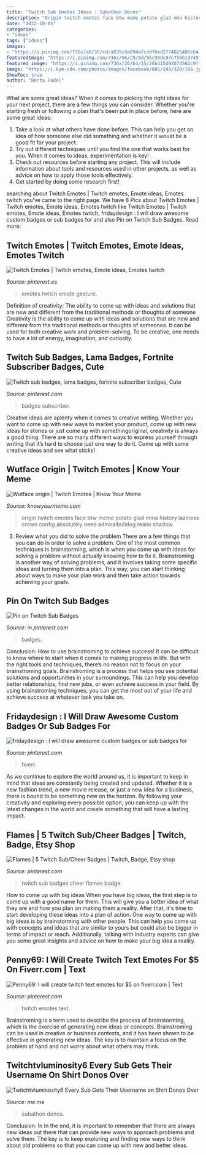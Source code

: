 ```yaml
---
title: "Twitch Sub Emotes Ideas : Subathon Donos"
description: "Origin twitch emotes face btw meme potato glad mma history laziness crown config absolutely need admiralbulldog realm shadow"
date: "2022-10-05"
categories:
- "ideas"
tags: ["ideas"]
images:
- "https://i.pinimg.com/736x/a8/35/cd/a835cda894bfcddfbed2774025485e64.jpg"
featuredImage: "https://i.pinimg.com/736x/56/c9/8d/56c98dc87c758b137497d3431dda26e3.jpg"
featured_image: "https://i.pinimg.com/736x/26/b4/15/26b415d9207d562c9ffa343a62d233ce.jpg"
image: "https://i.kym-cdn.com/photos/images/facebook/001/248/320/186.jpg_large"
ShowToc: true
author: "Berta Fadel"
---
```



What are some great ideas?
When it comes to picking the right ideas for your next project, there are a few things you can consider. Whether you're starting fresh or following a plan that's been put in place before, here are some great ideas:
1. Take a look at what others have done before. This can help you get an idea of how someone else did something and whether it would be a good fit for your project. 
2. Try out different techniques until you find the one that works best for you. When it comes to ideas, experimentation is key! 
3. Check out resources before starting any project. This will include information about tools and resources used in other projects, as well as advice on how to apply those tools effectively. 
4. Get started by doing some research first!

	

		
searching about Twitch Emotes | Twitch emotes, Emote ideas, Emotes twitch you've came to the right page. We have 8 Pics about Twitch Emotes | Twitch emotes, Emote ideas, Emotes twitch like Twitch Emotes | Twitch emotes, Emote ideas, Emotes twitch, fridaydesign : I will draw awesome custom badges or sub badges for and also Pin on Twitch Sub Badges. Read more:
		
    
## Twitch Emotes | Twitch Emotes, Emote Ideas, Emotes Twitch

<img loading=lazy src="https://i.pinimg.com/736x/56/c9/8d/56c98dc87c758b137497d3431dda26e3.jpg" onerror="this.onerror=null;this.src='https://tse2.mm.bing.net/th?id=OIP.AEeG-bx7rFWLzub3gbosCgHaFj&amp;pid=15.1';" alt="Twitch Emotes | Twitch emotes, Emote ideas, Emotes twitch">

_Source: pinterest.es_

>emotes twitch emote gesture. 

	

Definition of creativity: The ability to come up with ideas and solutions that are new and different from the traditional methods or thoughts of someone
Creativity is the ability to come up with ideas and solutions that are new and different from the traditional methods or thoughts of someones. It can be used for both creative work and problem-solving. To be creative, one needs to have a lot of energy, imagination, and curiosity.

    
## Twitch Sub Badges, Lama Badges, Fortnite Subscriber Badges, Cute

<img loading=lazy src="https://i.pinimg.com/736x/a8/35/cd/a835cda894bfcddfbed2774025485e64.jpg" onerror="this.onerror=null;this.src='https://tse2.mm.bing.net/th?id=OIP.h0h3C1yx08idaCBcFKFTbAHaHa&amp;pid=15.1';" alt="Twitch sub badges, lama badges, fortnite subscriber badges, Cute">

_Source: pinterest.com_

>badges subscriber. 

	

Creative ideas are aplenty when it comes to creative writing. Whether you want to come up with new ways to market your product, come up with new ideas for stories or just come up with somethingoriginal, creativity is always a good thing. There are so many different ways to express yourself through writing that it’s hard to choose just one way to do it. Come up with some creative ideas and see what sticks!

    
## Wutface Origin | Twitch Emotes | Know Your Meme

<img loading=lazy src="https://i.kym-cdn.com/photos/images/facebook/001/248/320/186.jpg_large" onerror="this.onerror=null;this.src='https://tse1.mm.bing.net/th?id=OIP.5yyWuAKFRlxCfe3KpQaE3wHaDt&amp;pid=15.1';" alt="Wutface origin | Twitch Emotes | Know Your Meme">

_Source: knowyourmeme.com_

>origin twitch emotes face btw meme potato glad mma history laziness crown config absolutely need admiralbulldog realm shadow. 

	

3. Review what you did to solve the problem
There are a few things that you can do in order to solve a problem. One of the most common techniques is brainstorming, which is when you come up with ideas for solving a problem without actually knowing how to fix it. Brainstroming is another way of solving problems, and it involves taking some specific ideas and turning them into a plan. This way, you can start thinking about ways to make your plan work and then take action towards achieving your goals.

    
## Pin On Twitch Sub Badges

<img loading=lazy src="https://i.pinimg.com/736x/26/b4/15/26b415d9207d562c9ffa343a62d233ce.jpg" onerror="this.onerror=null;this.src='https://tse2.mm.bing.net/th?id=OIP.4gRkm4J9LTuOgy47jkNl4QHaER&amp;pid=15.1';" alt="Pin on Twitch Sub Badges">

_Source: in.pinterest.com_

>badges. 

	

Conclusion: How to use brainstroming to achieve success!
It can be difficult to know where to start when it comes to making progress in life. But with the right tools and techniques, there’s no reason not to focus on your brainstroming goals. Brainstroming is a process that helps you see potential solutions and opportunities in your surroundings. This can help you develop better relationships, find new jobs, or even achieve success in your field. By using brainstroming techniques, you can get the most out of your life and achieve success at whatever task you take on.

    
## Fridaydesign : I Will Draw Awesome Custom Badges Or Sub Badges For

<img loading=lazy src="https://i.pinimg.com/736x/49/22/81/4922819e587df72cc76a353b79a2e788.jpg" onerror="this.onerror=null;this.src='https://tse4.mm.bing.net/th?id=OIP.aHOSisM968XJN2v8mOhMTAHaER&amp;pid=15.1';" alt="fridaydesign : I will draw awesome custom badges or sub badges for">

_Source: pinterest.com_

>fiverr. 

	

As we continue to explore the world around us, it is important to keep in mind that ideas are constantly being created and updated. Whether it is a new fashion trend, a new movie release, or just a new idea for a business, there is bound to be something new on the horizon. By following your creativity and exploring every possible option, you can keep up with the latest changes in the world and create something that will have a lasting impact.

    
## Flames | 5 Twitch Sub/Cheer Badges | Twitch, Badge, Etsy Shop

<img loading=lazy src="https://i.pinimg.com/originals/ae/96/2e/ae962e82520bb12b05a5ebbc4f21eddd.jpg" onerror="this.onerror=null;this.src='https://tse2.mm.bing.net/th?id=OIP.1p30zbyHuO9tKZoxuY7KrQHaF7&amp;pid=15.1';" alt="Flames | 5 Twitch Sub/Cheer Badges | Twitch, Badge, Etsy shop">

_Source: pinterest.com_

>twitch sub badges cheer flames badge. 

	

How to come up with big ideas
When you have big ideas, the first step is to come up with a good name for them. This will give you a better idea of what they are and how you plan on making them a reality. After that, it's time to start developing these ideas into a plan of action.
One way to come up with big ideas is by brainstorming with other people. This can help you come up with concepts and ideas that are similar to yours but could also be bigger in terms of impact or reach. Additionally, talking with industry experts can give you some great insights and advice on how to make your big idea a reality.

    
## Penny69: I Will Create Twitch Text Emotes For $5 On Fiverr.com | Text

<img loading=lazy src="https://i.pinimg.com/736x/24/57/48/245748b4930754cb645f1376900b072b.jpg" onerror="this.onerror=null;this.src='https://tse1.mm.bing.net/th?id=OIP.cOwTxv-UPZJs6flX3I--BAHaE_&amp;pid=15.1';" alt="Penny69: I will create twitch text emotes for $5 on fiverr.com | Text">

_Source: pinterest.com_

>twitch emotes text. 

	

Brainstroming is a term used to describe the process of brainstorming, which is the exercise of generating new ideas or concepts. Brainstroming can be used in creative or business contexts, and it has been shown to be effective in generating new ideas. The key is to maintain a focus on the problem at hand and not worry about what others may think.

    
## Twitchtvluminosity6 Every Sub Gets Their Username On Shirt Donos Over

<img loading=lazy src="https://pics.me.me/thumb_twitch-tv-luminosity6-every-sub-gets-their-username-on-shirt-donos-over-58841477.png" onerror="this.onerror=null;this.src='https://tse1.mm.bing.net/th?id=OIP.bppVCm81sA_pFZXFoflzaAAAAA&amp;pid=15.1';" alt="Twitchtvluminosity6 Every Sub Gets Their Username on Shirt Donos Over">

_Source: me.me_

>subathon donos. 

	

Conclusion: In
In the end, it is important to remember that there are always new ideas out there that can provide new ways to approach problems and solve them. The key is to keep exploring and finding new ways to think about old problems so that you can come up with new and better ideas.

